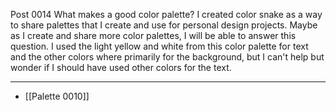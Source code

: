 Post 0014
What makes a good color palette? I created color snake as a way to share palettes that I create and use for personal design projects. Maybe as I create and share more color palettes, I will be able to answer this question. I used the light yellow and white from this color palette for text and the other colors where primarily for the background, but I can't help but wonder if I should have used other colors for the text.


---

- [[Palette 0010]]